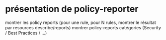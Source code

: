 <!-- .slide: class="transition-bg-sfeir-1" -->
# présentation de policy-reporter

montrer les policy reports (pour une rule, pour N rules, montrer le résultat par resources describe/reports)
montrer policy-reports
   catégories (Security / Best Practices / ...)

